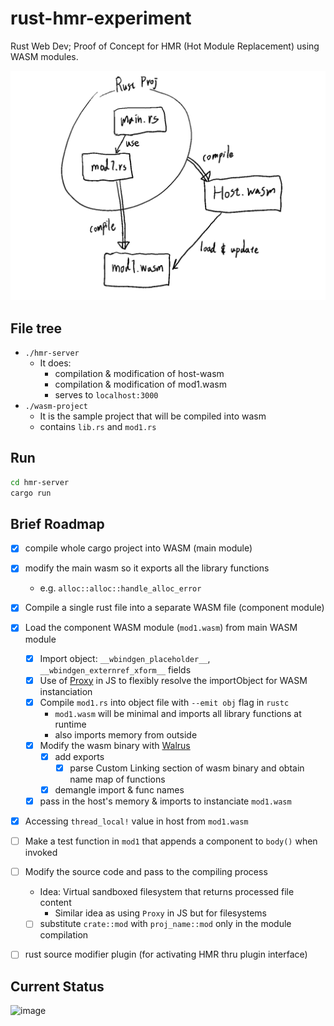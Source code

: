 # rust-hmr-experiment

Rust Web Dev;
Proof of Concept for HMR (Hot Module Replacement) using WASM modules.

![overview](./README_MEDIA/brief_overview.png)

## File tree
- `./hmr-server`
  - It does:
    - compilation & modification of host-wasm
    - compilation & modification of mod1.wasm
    - serves to `localhost:3000`
- `./wasm-project`
  - It is the sample project that will be compiled into wasm
  - contains `lib.rs` and `mod1.rs`

## Run
```sh
cd hmr-server
cargo run
```

## Brief Roadmap

- [x] compile whole cargo project into WASM (main module)
- [x] modify the main wasm so it exports all the library functions
  - e.g. `alloc::alloc::handle_alloc_error`
- [x] Compile a single rust file into a separate WASM file (component module)
- [x] Load the component WASM module (`mod1.wasm`) from main WASM module
  - [x] Import object: `__wbindgen_placeholder__`, `__wbindgen_externref_xform__` fields
  - [x] Use of [Proxy](https://developer.mozilla.org/en-US/docs/Web/JavaScript/Reference/Global_Objects/Proxy) in JS to flexibly resolve the importObject for WASM instanciation
  - [x] Compile `mod1.rs` into object file with `--emit obj` flag in `rustc`
    - `mod1.wasm` will be minimal and imports all library functions at runtime
    - also imports memory from outside
  - [x] Modify the wasm binary with [Walrus](https://github.com/rustwasm/walrus)
    - [x] add exports
      - [x] parse Custom Linking section of wasm binary and obtain name map of functions
    - [x] demangle import & func names
  - [x] pass in the host's memory & imports to instanciate `mod1.wasm`
- [x] Accessing `thread_local!` value in host from `mod1.wasm`
- [ ] Make a test function in `mod1` that appends a component to `body()` when invoked
- [ ] Modify the source code and pass to the compiling process
  - Idea: Virtual sandboxed filesystem that returns processed file content
    - Similar idea as using `Proxy` in JS but for filesystems

  - [ ] substitute `crate::mod` with `proj_name::mod` only in the module compilation
- [ ] rust source modifier plugin (for activating HMR thru plugin interface)

## Current Status

![image](https://github.com/user-attachments/assets/811a554a-d7e4-4c8a-863a-9be14ace4b32)

